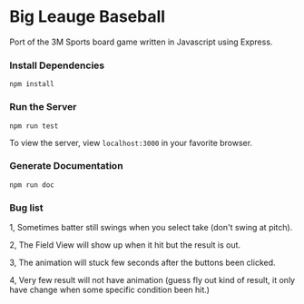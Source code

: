# Big Leauge Baseball

Port of the 3M Sports board game written in Javascript using Express.

### Install Dependencies

`npm install`

### Run the Server

`npm run test`

To view the server, view `localhost:3000` in your favorite browser.

### Generate Documentation

`npm run doc`

### Bug list

1, Sometimes batter still swings when you select take (don't swing at pitch).

2, The Field View will show up when it hit but the result is out.

3, The animation will stuck few seconds after the buttons been clicked.

4, Very few result will not have animation (guess fly out kind of result, it only have change when some specific condition been hit.)

